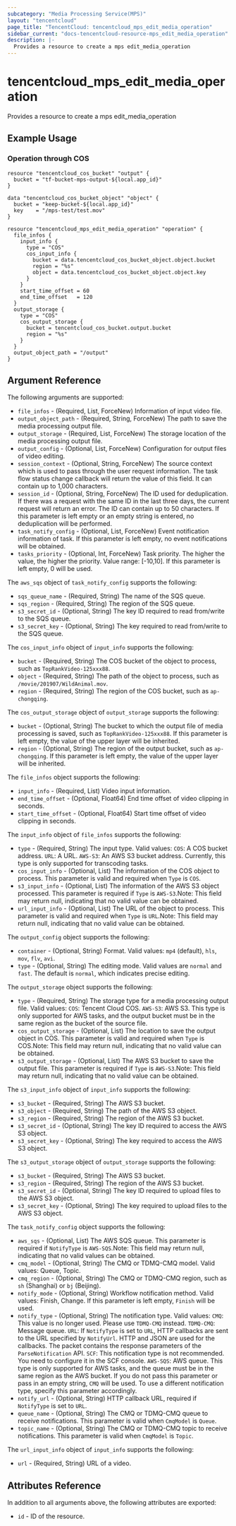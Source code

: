 ```yaml
---
subcategory: "Media Processing Service(MPS)"
layout: "tencentcloud"
page_title: "TencentCloud: tencentcloud_mps_edit_media_operation"
sidebar_current: "docs-tencentcloud-resource-mps_edit_media_operation"
description: |-
  Provides a resource to create a mps edit_media_operation
---
```


# tencentcloud_mps_edit_media_operation

Provides a resource to create a mps edit_media_operation

## Example Usage

### Operation through COS

```hcl
resource "tencentcloud_cos_bucket" "output" {
  bucket = "tf-bucket-mps-output-${local.app_id}"
}

data "tencentcloud_cos_bucket_object" "object" {
  bucket = "keep-bucket-${local.app_id}"
  key    = "/mps-test/test.mov"
}

resource "tencentcloud_mps_edit_media_operation" "operation" {
  file_infos {
    input_info {
      type = "COS"
      cos_input_info {
        bucket = data.tencentcloud_cos_bucket_object.object.bucket
        region = "%s"
        object = data.tencentcloud_cos_bucket_object.object.key
      }
    }
    start_time_offset = 60
    end_time_offset   = 120
  }
  output_storage {
    type = "COS"
    cos_output_storage {
      bucket = tencentcloud_cos_bucket.output.bucket
      region = "%s"
    }
  }
  output_object_path = "/output"
}
```

## Argument Reference

The following arguments are supported:

* `file_infos` - (Required, List, ForceNew) Information of input video file.
* `output_object_path` - (Required, String, ForceNew) The path to save the media processing output file.
* `output_storage` - (Required, List, ForceNew) The storage location of the media processing output file.
* `output_config` - (Optional, List, ForceNew) Configuration for output files of video editing.
* `session_context` - (Optional, String, ForceNew) The source context which is used to pass through the user request information. The task flow status change callback will return the value of this field. It can contain up to 1,000 characters.
* `session_id` - (Optional, String, ForceNew) The ID used for deduplication. If there was a request with the same ID in the last three days, the current request will return an error. The ID can contain up to 50 characters. If this parameter is left empty or an empty string is entered, no deduplication will be performed.
* `task_notify_config` - (Optional, List, ForceNew) Event notification information of task. If this parameter is left empty, no event notifications will be obtained.
* `tasks_priority` - (Optional, Int, ForceNew) Task priority. The higher the value, the higher the priority. Value range: [-10,10]. If this parameter is left empty, 0 will be used.

The `aws_sqs` object of `task_notify_config` supports the following:

* `sqs_queue_name` - (Required, String) The name of the SQS queue.
* `sqs_region` - (Required, String) The region of the SQS queue.
* `s3_secret_id` - (Optional, String) The key ID required to read from/write to the SQS queue.
* `s3_secret_key` - (Optional, String) The key required to read from/write to the SQS queue.

The `cos_input_info` object of `input_info` supports the following:

* `bucket` - (Required, String) The COS bucket of the object to process, such as `TopRankVideo-125xxx88`.
* `object` - (Required, String) The path of the object to process, such as `/movie/201907/WildAnimal.mov`.
* `region` - (Required, String) The region of the COS bucket, such as `ap-chongqing`.

The `cos_output_storage` object of `output_storage` supports the following:

* `bucket` - (Optional, String) The bucket to which the output file of media processing is saved, such as `TopRankVideo-125xxx88`. If this parameter is left empty, the value of the upper layer will be inherited.
* `region` - (Optional, String) The region of the output bucket, such as `ap-chongqing`. If this parameter is left empty, the value of the upper layer will be inherited.

The `file_infos` object supports the following:

* `input_info` - (Required, List) Video input information.
* `end_time_offset` - (Optional, Float64) End time offset of video clipping in seconds.
* `start_time_offset` - (Optional, Float64) Start time offset of video clipping in seconds.

The `input_info` object of `file_infos` supports the following:

* `type` - (Required, String) The input type. Valid values: `COS`: A COS bucket address.  `URL`: A URL.  `AWS-S3`: An AWS S3 bucket address. Currently, this type is only supported for transcoding tasks.
* `cos_input_info` - (Optional, List) The information of the COS object to process. This parameter is valid and required when `Type` is `COS`.
* `s3_input_info` - (Optional, List) The information of the AWS S3 object processed. This parameter is required if `Type` is `AWS-S3`.Note: This field may return null, indicating that no valid value can be obtained.
* `url_input_info` - (Optional, List) The URL of the object to process. This parameter is valid and required when `Type` is `URL`.Note: This field may return null, indicating that no valid value can be obtained.

The `output_config` object supports the following:

* `container` - (Optional, String) Format. Valid values: `mp4` (default), `hls`, `mov`, `flv`, `avi`.
* `type` - (Optional, String) The editing mode. Valid values are `normal` and `fast`. The default is `normal`, which indicates precise editing.

The `output_storage` object supports the following:

* `type` - (Required, String) The storage type for a media processing output file. Valid values: `COS`: Tencent Cloud COS. `AWS-S3`: AWS S3. This type is only supported for AWS tasks, and the output bucket must be in the same region as the bucket of the source file.
* `cos_output_storage` - (Optional, List) The location to save the output object in COS. This parameter is valid and required when `Type` is COS.Note: This field may return null, indicating that no valid value can be obtained.
* `s3_output_storage` - (Optional, List) The AWS S3 bucket to save the output file. This parameter is required if `Type` is `AWS-S3`.Note: This field may return null, indicating that no valid value can be obtained.

The `s3_input_info` object of `input_info` supports the following:

* `s3_bucket` - (Required, String) The AWS S3 bucket.
* `s3_object` - (Required, String) The path of the AWS S3 object.
* `s3_region` - (Required, String) The region of the AWS S3 bucket.
* `s3_secret_id` - (Optional, String) The key ID required to access the AWS S3 object.
* `s3_secret_key` - (Optional, String) The key required to access the AWS S3 object.

The `s3_output_storage` object of `output_storage` supports the following:

* `s3_bucket` - (Required, String) The AWS S3 bucket.
* `s3_region` - (Required, String) The region of the AWS S3 bucket.
* `s3_secret_id` - (Optional, String) The key ID required to upload files to the AWS S3 object.
* `s3_secret_key` - (Optional, String) The key required to upload files to the AWS S3 object.

The `task_notify_config` object supports the following:

* `aws_sqs` - (Optional, List) The AWS SQS queue. This parameter is required if `NotifyType` is `AWS-SQS`.Note: This field may return null, indicating that no valid values can be obtained.
* `cmq_model` - (Optional, String) The CMQ or TDMQ-CMQ model. Valid values: Queue, Topic.
* `cmq_region` - (Optional, String) The CMQ or TDMQ-CMQ region, such as `sh` (Shanghai) or `bj` (Beijing).
* `notify_mode` - (Optional, String) Workflow notification method. Valid values: Finish, Change. If this parameter is left empty, `Finish` will be used.
* `notify_type` - (Optional, String) The notification type. Valid values: `CMQ`: This value is no longer used. Please use `TDMQ-CMQ` instead. `TDMQ-CMQ`: Message queue. `URL`: If `NotifyType` is set to `URL`, HTTP callbacks are sent to the URL specified by `NotifyUrl`. HTTP and JSON are used for the callbacks. The packet contains the response parameters of the `ParseNotification` API. `SCF`: This notification type is not recommended. You need to configure it in the SCF console. `AWS-SQS`: AWS queue. This type is only supported for AWS tasks, and the queue must be in the same region as the AWS bucket. If you do not pass this parameter or pass in an empty string, `CMQ` will be used. To use a different notification type, specify this parameter accordingly.
* `notify_url` - (Optional, String) HTTP callback URL, required if `NotifyType` is set to `URL`.
* `queue_name` - (Optional, String) The CMQ or TDMQ-CMQ queue to receive notifications. This parameter is valid when `CmqModel` is `Queue`.
* `topic_name` - (Optional, String) The CMQ or TDMQ-CMQ topic to receive notifications. This parameter is valid when `CmqModel` is `Topic`.

The `url_input_info` object of `input_info` supports the following:

* `url` - (Required, String) URL of a video.

## Attributes Reference

In addition to all arguments above, the following attributes are exported:

* `id` - ID of the resource.




